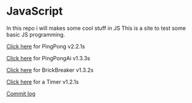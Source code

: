 # JavaScript
In this repo i will makes some cool stuff in JS
This is a site to test some basic JS programming.

[Click here](https://adamh0461.github.io/JS-Development/pingpong.html) for PingPong v2.2.1s


[Click here](https://adamh0461.github.io/JS-Development/pingpongai.html) for PingPongAi v1.3.3s

[Click here](https://adamh0461.github.io/JS-Development/brickbreaker.html) for BrickBreaker v1.3.2s

[Click here](https://adamh0461.github.io/JS-Development/newTimer.html) for a Timer v1.2.1s

[Commit log](https://github.com/AdamH0461/JS-Development/commits/master)
